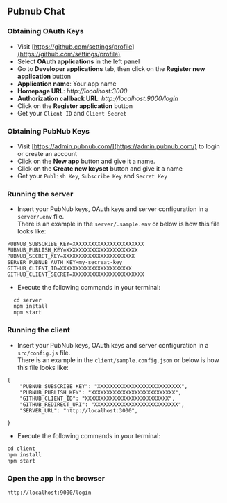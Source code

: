 ## Pubnub Chat



### Obtaining OAuth Keys

- Visit [https://github.com/settings/profile](https://github.com/settings/profile)
- Select **OAuth applications** in the left panel
- Go to **Developer applications** tab, then click on the **Register new application** button
 - **Application name**: Your app name
 - **Homepage URL**: *http://localhost:3000* 
 - **Authorization callback URL**: *http://localhost:9000/login*
- Click on the **Register application** button
- Get your `Client ID` and `Client Secret`

### Obtaining PubNub Keys

- Visit [https://admin.pubnub.com/](https://admin.pubnub.com/) to login or create an account
- Click on the **New app** button and give it a name.
- Click on the **Create new keyset** button and give it a name
- Get your `Publish Key`, `Subscribe Key` and `Secret Key`


### Running the server

- Insert your PubNub keys, OAuth keys and server configuration in a `server/.env` file. <br />
There is an example in the `server/.sample.env` or below is how this file looks like:

```
PUBNUB_SUBSCRIBE_KEY=XXXXXXXXXXXXXXXXXXXXXXX
PUBNUB_PUBLISH_KEY=XXXXXXXXXXXXXXXXXXXXXXX
PUBNUB_SECRET_KEY=XXXXXXXXXXXXXXXXXXXXXXX
SERVER_PUBNUB_AUTH_KEY=my-secreat-key
GITHUB_CLIENT_ID=XXXXXXXXXXXXXXXXXXXXXXX
GITHUB_CLIENT_SECRET=XXXXXXXXXXXXXXXXXXXXXXX
```

- Execute the following commands in your terminal: 
```
  cd server
  npm install
  npm start
```


### Running the client

- Insert your PubNub keys, OAuth keys and server configuration in a `src/config.js` file. <br />
There is an example in the `client/sample.config.json` or below is how this file looks like:

```
{
	"PUBNUB_SUBSCRIBE_KEY": "XXXXXXXXXXXXXXXXXXXXXXXXXXX",
	"PUBNUB_PUBLISH_KEY": "XXXXXXXXXXXXXXXXXXXXXXXXXXX",
	"GITHUB_CLIENT_ID": "XXXXXXXXXXXXXXXXXXXXXXXXXXX",
	"GITHUB_REDIRECT_URI": "XXXXXXXXXXXXXXXXXXXXXXXXXXX",
	"SERVER_URL": "http://localhost:3000",

}
```
- Execute the following commands in your terminal: 
```
cd client
npm install
npm start
```

### Open the app in the browser
```
http://localhost:9000/login
```